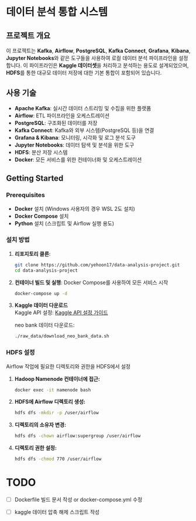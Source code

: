 # 데이터 분석 통합 시스템

## **프로젝트 개요**
이 프로젝트는 **Kafka**, **Airflow**, **PostgreSQL**, **Kafka Connect**, **Grafana**, **Kibana**, **Jupyter Notebooks**와 같은 도구들을 사용하여 로컬 데이터 분석 파이프라인을 설정합니다. 이 파이프라인은 **Kaggle 데이터셋**을 처리하고 분석하는 용도로 설계되었으며, **HDFS**를 통한 대규모 데이터 저장에 대한 기본 통합이 포함되어 있습니다.

## **사용 기술**
- **Apache Kafka**: 실시간 데이터 스트리밍 및 수집을 위한 플랫폼
- **Airflow**: ETL 파이프라인을 오케스트레이션
- **PostgreSQL**: 구조화된 데이터를 저장
- **Kafka Connect**: Kafka와 외부 시스템(PostgreSQL 등)을 연결
- **Grafana & Kibana**: 모니터링, 시각화 및 로그 분석 도구
- **Jupyter Notebooks**: 데이터 탐색 및 분석을 위한 도구
- **HDFS**: 분산 저장 시스템
- **Docker**: 모든 서비스를 위한 컨테이너화 및 오케스트레이션

## **Getting Started**

### **Prerequisites**
- **Docker** 설치 (Windows 사용자의 경우 WSL 2도 설치)
- **Docker Compose** 설치
- **Python** 설치 (스크립트 및 Airflow 실행 용도)

### **설치 방법**

1. **리포지토리 클론**:
   ```bash
   git clone https://github.com/yehoon17/data-analysis-project.git
   cd data-analysis-project
   ```

2. **컨테이너 빌드 및 실행**:
   Docker Compose를 사용하여 모든 서비스 시작
   ```bash
   docker-compose up -d
   ```

3. **Kaggle 데이터 다운로드**  
   Kaggle API 설정: [Kaggle API 설정 가이드](https://github.com/yehoon17/data-analysis/blob/data-analysis/raw_data/README.md)

   neo bank 데이터 다운로드:
   ```bash
   ./raw_data/download_neo_bank_data.sh
   ```
   
### HDFS 설정

Airflow 작업에 필요한 디렉토리와 권한을 HDFS에서 설정

1. **Hadoop Namenode 컨테이너에 접근:**
   ```bash
   docker exec -it namenode bash
   ```

2. **HDFS에 Airflow 디렉토리 생성:**
   ```bash
   hdfs dfs -mkdir -p /user/airflow
   ```

3. **디렉토리의 소유자 변경:**
   ```bash
   hdfs dfs -chown airflow:supergroup /user/airflow
   ```

4. **디렉토리 권한 설정:**
   ```bash
   hdfs dfs -chmod 770 /user/airflow
   ```


# TODO
 - [ ] Dockerfile 빌드 문서 작성 or docker-compose.yml 수정
 - [ ] kaggle 데이터 압축 해제 스크립트 작성 
 